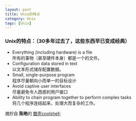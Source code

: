 ```yaml
---
layout: post
title: Unix的特点
category: Unix
tags: [Unix]
---
```


### Unix的特点：（30多年过去了，这些东西早已变成经典）

* Everything (including hardware) is a file  
  所有的事物（甚至硬件本身）都是一个的文件。
* Configuration data stored in text  
  以文本形式储存配置数据。
* Small, single-purpose program  
程序尽量朝向小而单一的目标设计
* Avoid captive user interfaces  
尽量避免令人困惑的用户接口
* Ability to chain program together to perform complex tasks  
将几个程序连结起来，处理大而复杂的工作。

摘抄自 **陈皓**的 [酷壳coolshell](http://coolshell.cn "coolshell");